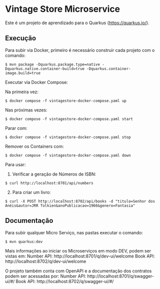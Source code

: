 # Vintage Store Microservice

Este é um projeto de aprendizado para o Quarkus (https://quarkus.io/).

## Execução

Para subir via Docker, primeiro é necessário construir cada projeto com o comando:
```
$ mvn package -Dquarkus.package.type=native -Dquarkus.native.container-build=true -Dquarkus.container-image.build=true
```

Executar via Docker Compose:

Na primeira vez: 
```
$ docker compose -f vintagestore-docker-compose.yaml up
```

Nas próximas vezes: 
```
$ docker compose -f vintagestore-docker-compose.yaml start
```

Parar com:
```
$ docker compose -f vintagestore-docker-compose.yaml stop
```

Remover os Containers com:
```
$ docker compose -f vintagestore-docker-compose.yaml down
```

Para usar:

1. Verificar a geração de Números de ISBN: 
```
$ curl http://localhost:8701/api/numbers
```

2. Para criar um livro: 
```
$ curl -X POST http://localhost:8702/api/books -d "titulo=Senhor dos Anéis&autor=JRR Tolkien&anoPublicacao=1966&genero=Fantasia"
```

## Documentação

Para subir qualquer Micro Serviço, nas pastas executar o comando:
```
$ mvn quarkus:dev
```

Mais informações ao iniciar os Microserviços em modo DEV, podem ser vistas em: 
Number API: http://localhost:8701/q/dev-ui/welcome
Book API: http://localhost:8702/q/dev-ui/welcome

O projeto também conta com OpenAPI e a documentação dos contratos podem ser acessadas por: 
Number API: http://localhost:8701/q/swagger-ui/#/
Book API: http://localhost:8702/q/swagger-ui/#/

